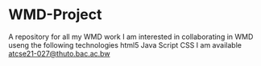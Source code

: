 # WMD-Project
A repository for all my WMD work
I am interested in collaborating in WMD useng the following technologies
html5
Java Script
CSS
I am available atcse21-027@thuto.bac.ac.bw
